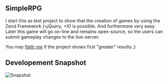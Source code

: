 SimpleRPG
---------------

I start this as test project to show that the creation of games by using the Zend Framework *(+jQuery, +X)* is possible.
And furthermore very easy.
Later this game will go on-line and remains open-source, so the users can submit gameplay changes to the live-server.

You may [flattr me] if the project shows first "greater" results ;)

Developement Snapshot
---------------

![Snapshot](http://imagr.eu/up/4dec099bf15d01_taleofzanesnapshot.png "Quest View")

  [flattr me]: http://flattr.com/thing/291002/SimpleRPG-PHP